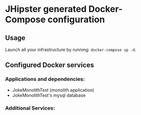 # JHipster generated Docker-Compose configuration

## Usage

Launch all your infrastructure by running: `docker-compose up -d`.

## Configured Docker services

### Applications and dependencies:

- JokeMonolithTest (monolith application)
- JokeMonolithTest's mysql database

### Additional Services:
